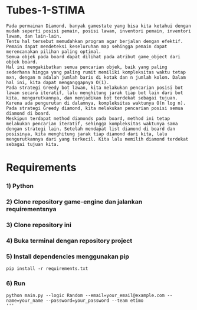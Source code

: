 # Tubes-1-STIMA
```
Pada permainan Diamond, banyak gamestate yang bisa kita ketahui dengan mudah seperti posisi pemain, posisi lawan, inventori pemain, inventori lawan, dan lain-lain.
Tentu hal tersebut memudahkan program agar berjalan dengan efektif.
Pemain dapat mendeteksi keseluruhan map sehingga pemain dapat merencanakan pilihan paling optimal.
Semua objek pada board dapat dilihat pada atribut game_object dari objek board.
Hal ini mengakibatkan semua pencarian objek, baik yang paling sederhana hingga yang paling rumit memiliki kompleksitas waktu tetap mxn, dengan m adalah jumlah baris di kotak dan n jumlah kolom. Dalam hal ini, kita dapat menganggapnya O(1).
Pada strategi Greedy bot lawan, kita melakukan pencarian posisi bot lawan secara iteratif, lalu menghitung jarak tiap bot lain dari bot kita, mengurutkannya, dan menjadikan bot terdekat sebagai tujuan.
Karena ada pengurutan di dalamnya, kompleksitas waktunya O(n log n).
Pada strategi Greedy diamond, kita melakukan pencarian posisi semua diamond di board.
Meskipun terdapat method diamonds pada board, method ini tetap melakukan pencarian iteratif, sehingga kompleksitas waktunya sama dengan strategi lain. Setelah mendapat list diamond di board dan posisinya, kita menghitung jarak tiap diamond dari kita, lalu mengurutkannya dari yang terkecil. Kita lalu memilih diamond terdekat sebagai tujuan kita.
```

# Requirements

### 1) Python
### 2) Clone repository game-engine dan jalankan requirementsnya
### 3) Clone repository ini
### 4) Buka terminal dengan repository project
### 5) Install dependencies menggunakan pip
`pip install -r requirements.txt`
### 6) Run
```
python main.py --logic Random --email=your_email@example.com --name=your_name --password=your_password --team etimo
'''

